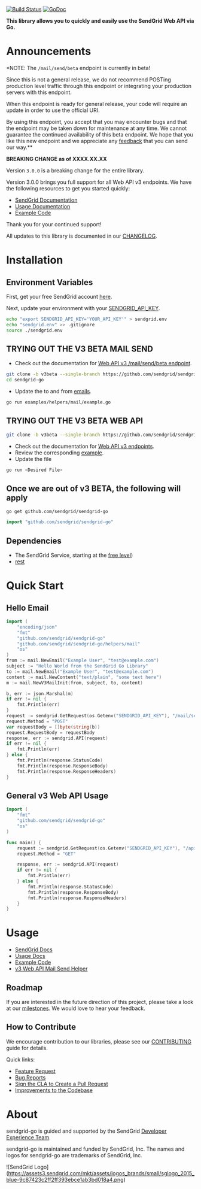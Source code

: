 [![Build Status](https://travis-ci.org/sendgrid/sendgrid-go.svg?branch=v3beta)](https://travis-ci.org/sendgrid/sendgrid-go) [![GoDoc](https://godoc.org/github.com/sendgrid/rest?status.png)](http://godoc.org/github.com/sendgrid/sendgrid-go)

**This library allows you to quickly and easily use the SendGrid Web API via Go.**

# Announcements

*NOTE: The `/mail/send/beta` endpoint is currently in beta!

Since this is not a general release, we do not recommend POSTing production level traffic through this endpoint or integrating your production servers with this endpoint.

When this endpoint is ready for general release, your code will require an update in order to use the official URI.

By using this endpoint, you accept that you may encounter bugs and that the endpoint may be taken down for maintenance at any time. We cannot guarantee the continued availability of this beta endpoint. We hope that you like this new endpoint and we appreciate any [feedback](dx+mail-beta@sendgrid.com) that you can send our way.**

**BREAKING CHANGE as of XXXX.XX.XX**

Version `3.0.0` is a breaking change for the entire library.

Version 3.0.0 brings you full support for all Web API v3 endpoints. We
have the following resources to get you started quickly:

-   [SendGrid
    Documentation](https://sendgrid.com/docs/API_Reference/Web_API_v3/index.html)
-   [Usage
    Documentation](https://github.com/sendgrid/sendgrid-go/tree/v3beta/USAGE.md)
-   [Example
    Code](https://github.com/sendgrid/sendgrid-go/tree/v3beta/examples)

Thank you for your continued support!

All updates to this library is documented in our [CHANGELOG](https://github.com/sendgrid/sendgrid-go/blob/v3beta/CHANGELOG.md).

# Installation

## Environment Variables

First, get your free SendGrid account [here](https://sendgrid.com/free?source=sendgrid-go).

Next, update your environment with your [SENDGRID_API_KEY](https://app.sendgrid.com/settings/api_keys).

```bash
echo "export SENDGRID_API_KEY='YOUR_API_KEY'" > sendgrid.env
echo "sendgrid.env" >> .gitignore
source ./sendgrid.env
```

## TRYING OUT THE V3 BETA MAIL SEND

* Check out the documentation for [Web API v3 /mail/send/beta endpoint](https://sendgrid.com/docs/API_Reference/Web_API_v3/Mail/index.html).

```bash
git clone -b v3beta --single-branch https://github.com/sendgrid/sendgrid-go.git
cd sendgrid-go
```

* Update the to and from [emails](https://github.com/sendgrid/sendgrid-go/blob/v3beta/examples/helpers/mail/example.go#L14).

```bash
go run examples/helpers/mail/example.go
```

## TRYING OUT THE V3 BETA WEB API

```bash
git clone -b v3beta --single-branch https://github.com/sendgrid/sendgrid-go.git
```

* Check out the documentation for [Web API v3 endpoints](https://sendgrid.com/docs/API_Reference/Web_API_v3/index.html).
* Review the corresponding [example](https://github.com/sendgrid/sendgrid-go/blob/v3beta/examples).
* Update the file

```bash
go run <Desired File>
```

## Once we are out of v3 BETA, the following will apply

`go get github.com/sendgrid/sendgrid-go`

```go
import "github.com/sendgrid/sendgrid-go"
```

## Dependencies

- The SendGrid Service, starting at the [free level](https://sendgrid.com/free?source=sendgrid-go))
- [rest](https://github.com/sendgrid/rest)

# Quick Start

## Hello Email
```go
import (
	"encoding/json"
	"fmt"
	"github.com/sendgrid/sendgrid-go"
	"github.com/sendgrid/sendgrid-go/helpers/mail"
	"os"
)
from := mail.NewEmail("Example User", "test@example.com")
subject := "Hello World from the SendGrid Go Library"
to := mail.NewEmail("Example User", "test@example.com")
content := mail.NewContent("text/plain", "some text here")
m := mail.NewV3MailInit(from, subject, to, content)

b, err := json.Marshal(m)
if err != nil {
    fmt.Println(err)
}
request := sendgrid.GetRequest(os.Getenv("SENDGRID_API_KEY"), "/mail/send/beta", "https://api.sendgrid.com", "v3")
request.Method = "POST"
var requestBody = []byte(string(b))
request.RequestBody = requestBody
response, err := sendgrid.API(request)
if err != nil {
    fmt.Println(err)
} else {
    fmt.Println(response.StatusCode)
    fmt.Println(response.ResponseBody)
    fmt.Println(response.ResponseHeaders)
}
```

## General v3 Web API Usage

```go
import (
	"fmt"
	"github.com/sendgrid/sendgrid-go"
	"os"
)

func main() {
    request := sendgrid.GetRequest(os.Getenv("SENDGRID_API_KEY"), "/api_keys", "https://api.sendgrid.com", "v3")
    request.Method = "GET"

    response, err := sendgrid.API(request)
    if err != nil {
        fmt.Println(err)
    } else {
        fmt.Println(response.StatusCode)
        fmt.Println(response.ResponseBody)
        fmt.Println(response.ResponseHeaders)
    }
}
```

# Usage

- [SendGrid Docs](https://sendgrid.com/docs/API_Reference/index.html)
- [Usage Docs](https://github.com/sendgrid/sendgrid-go/tree/v3beta/USAGE.md)
- [Example Code](https://github.com/sendgrid/sendgrid-go/tree/v3beta/examples)
- [v3 Web API Mail Send Helper](https://github.com/sendgrid/sendgrid-go/tree/v3beta/helpers/mail/README.md)

## Roadmap

If you are interested in the future direction of this project, please take a look at our [milestones](https://github.com/sendgrid/sendgrid-go/milestones). We would love to hear your feedback.

## How to Contribute

We encourage contribution to our libraries, please see our [CONTRIBUTING](https://github.com/sendgrid/sendgrid-go/tree/v3beta/CONTRIBUTING.md) guide for details.

Quick links:

- [Feature Request](https://github.com/sendgrid/sendgrid-go/tree/v3beta/CONTRIBUTING.md#feature_request)
- [Bug Reports](https://github.com/sendgrid/sendgrid-go/tree/v3beta/CONTRIBUTING.md#submit_a_bug_report)
- [Sign the CLA to Create a Pull Request](https://github.com/sendgrid/sendgrid-go/tree/v3beta/CONTRIBUTING.md#cla)
- [Improvements to the Codebase](https://github.com/sendgrid/sendgrid-go/tree/v3beta/CONTRIBUTING.md#improvements_to_the_codebase)

# About

sendgrid-go is guided and supported by the SendGrid [Developer Experience Team](mailto:dx@sendgrid.com).

sendgrid-go is maintained and funded by SendGrid, Inc. The names and logos for sendgrid-go are trademarks of SendGrid, Inc.

![SendGrid Logo]
(https://assets3.sendgrid.com/mkt/assets/logos_brands/small/sglogo_2015_blue-9c87423c2ff2ff393ebce1ab3bd018a4.png)